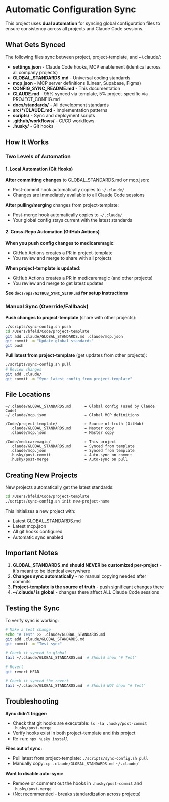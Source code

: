 # Automatic Configuration Sync

This project uses **dual automation** for syncing global configuration files to ensure consistency across all projects and Claude Code sessions.

## What Gets Synced

The following files sync between project, project-template, and ~/.claude/:

- **settings.json** - Claude Code hooks, MCP enablement (identical across all company projects)
- **GLOBAL_STANDARDS.md** - Universal coding standards
- **mcp.json** - MCP server definitions (Linear, Supabase, Figma)
- **CONFIG_SYNC_README.md** - This documentation
- **CLAUDE.md** - 95% synced via template, 5% project-specific via PROJECT_CONFIG.md
- **docs/standards/** - All development standards
- **src/*/CLAUDE.md** - Implementation patterns
- **scripts/** - Sync and deployment scripts
- **.github/workflows/** - CI/CD workflows
- **.husky/** - Git hooks

## How It Works

### Two Levels of Automation

#### 1. Local Automation (Git Hooks)

**After committing changes** to GLOBAL_STANDARDS.md or mcp.json:

- Post-commit hook automatically copies to `~/.claude/`
- Changes are immediately available to all Claude Code sessions

**After pulling/merging** changes from project-template:

- Post-merge hook automatically copies to `~/.claude/`
- Your global config stays current with the latest standards

#### 2. Cross-Repo Automation (GitHub Actions)

**When you push config changes to medicaremagic**:

- GitHub Actions creates a PR in project-template
- You review and merge to share with all projects

**When project-template is updated**:

- GitHub Actions creates a PR in medicaremagic (and other projects)
- You review and merge to get latest updates

**See `docs/ops/GITHUB_SYNC_SETUP.md` for setup instructions**

### Manual Sync (Override/Fallback)

**Push changes to project-template** (share with other projects):

```bash
./scripts/sync-config.sh push
cd /Users/bfeld/Code/project-template
git add .claude/GLOBAL_STANDARDS.md .claude/mcp.json
git commit -m "Update global standards"
git push
```

**Pull latest from project-template** (get updates from other projects):

```bash
./scripts/sync-config.sh pull
# Review changes
git add .claude/
git commit -m "Sync latest config from project-template"
```

## File Locations

```
~/.claude/GLOBAL_STANDARDS.md      ← Global config (used by Claude Code)
~/.claude/mcp.json                 ← Global MCP definitions

/Code/project-template/            ← Source of truth (GitHub)
  .claude/GLOBAL_STANDARDS.md      ← Master copy
  .claude/mcp.json                 ← Master copy

/Code/medicaremagic/               ← This project
  .claude/GLOBAL_STANDARDS.md      ← Synced from template
  .claude/mcp.json                 ← Synced from template
  .husky/post-commit               ← Auto-sync on commit
  .husky/post-merge                ← Auto-sync on pull
```

## Creating New Projects

New projects automatically get the latest standards:

```bash
cd /Users/bfeld/Code/project-template
./scripts/sync-config.sh init new-project-name
```

This initializes a new project with:

- Latest GLOBAL_STANDARDS.md
- Latest mcp.json
- All git hooks configured
- Automatic sync enabled

## Important Notes

1. **GLOBAL_STANDARDS.md should NEVER be customized per-project** - it's meant to be identical everywhere
2. **Changes sync automatically** - no manual copying needed after commits
3. **Project-template is the source of truth** - push significant changes there
4. **~/.claude/ is global** - changes there affect ALL Claude Code sessions

## Testing the Sync

To verify sync is working:

```bash
# Make a test change
echo "# Test" >> .claude/GLOBAL_STANDARDS.md
git add .claude/GLOBAL_STANDARDS.md
git commit -m "Test sync"

# Check it synced to global
tail ~/.claude/GLOBAL_STANDARDS.md  # Should show "# Test"

# Revert
git revert HEAD

# Check it synced the revert
tail ~/.claude/GLOBAL_STANDARDS.md  # Should NOT show "# Test"
```

## Troubleshooting

**Sync didn't trigger:**

- Check that git hooks are executable: `ls -la .husky/post-commit .husky/post-merge`
- Verify hooks exist in both project-template and this project
- Re-run: `npx husky install`

**Files out of sync:**

- Pull latest from project-template: `./scripts/sync-config.sh pull`
- Manually copy: `cp .claude/GLOBAL_STANDARDS.md ~/.claude/`

**Want to disable auto-sync:**

- Remove or comment out the hooks in `.husky/post-commit` and `.husky/post-merge`
- (Not recommended - breaks standardization across projects)
